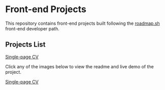 # Front-end Projects

This repository contains front-end projects built following the [roadmap.sh](https://roadmap.sh/) front-end developer path.

## Projects List

[Single-page CV](https://roadmap.sh/projects/single-page-cv)

Click any of the images below to view the readme and live demo of the project.

<p align="left">
  <a href='Frontend Projects/01-single-page-cv'>Single-page CV</a>
</p>
